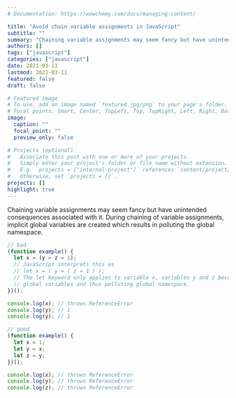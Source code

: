 ```yaml
---
# Documentation: https://wowchemy.com/docs/managing-content/

title: "Avoid chain variable assignments in JavaScript"
subtitle: ""
summary: "Chaining variable assignments may seem fancy but have unintended consequences associated with it."
authors: []
tags: ["javascript"]
categories: ["javascript"]
date: 2021-03-11
lastmod: 2021-03-11
featured: false
draft: false

# Featured image
# To use, add an image named `featured.jpg/png` to your page's folder.
# Focal points: Smart, Center, TopLeft, Top, TopRight, Left, Right, BottomLeft, Bottom, BottomRight.
image:
  caption: ""
  focal_point: ""
  preview_only: false

# Projects (optional).
#   Associate this post with one or more of your projects.
#   Simply enter your project's folder or file name without extension.
#   E.g. `projects = ["internal-project"]` references `content/project/deep-learning/index.md`.
#   Otherwise, set `projects = []`.
projects: []
highlight: true
---
```


Chaining variable assignments may seem fancy but have unintended consequences associated with it. During chaining of variable assignments, implicit global variables are created which results in polluting the global namespace.

```javascript
// bad
(function example() {
  let x = (y = z = 1);
  // JavaScript interprets this as
  // let x = ( y = ( z = 1 ) );
  // The let keyword only applies to variable x, variables y and z become
  // global variables and thus polluting global namespace.
})();

console.log(x); // throws ReferenceError
console.log(y); // 1
console.log(y); // 1

// good
(function example() {
  let x = 1;
  let y = x;
  let z = y;
})();

console.log(x); // throws ReferenceError
console.log(y); // throws ReferenceError
console.log(z); // throws ReferenceError
```
